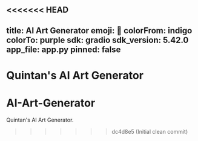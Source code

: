 <<<<<<< HEAD
---
title: AI Art Generator
emoji: 🎨
colorFrom: indigo
colorTo: purple
sdk: gradio
sdk_version: 5.42.0
app_file: app.py
pinned: false
---

Quintan's AI Art Generator
=======
# AI-Art-Generator
Quintan's AI Art Generator.

>>>>>>> dc4d8e5 (Initial clean commit)
